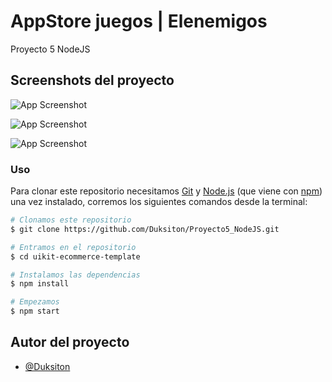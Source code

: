 
# AppStore juegos | Elenemigos

Proyecto 5 NodeJS


## Screenshots del proyecto

![App Screenshot](https://cdn.discordapp.com/attachments/752529260501139556/1265165336521609310/image.png?ex=66a08489&is=669f3309&hm=a155f140e2c2653b9c7b902c27c0a1093d48575299e8745fe63b9dee22156682&)

![App Screenshot](https://cdn.discordapp.com/attachments/752529260501139556/1265165396600688732/image.png?ex=66a08498&is=669f3318&hm=1cb2b197d80c9b2dea9cb03ea15bdfe5b07071f2053a8b91234b55dd6336252b&)

![App Screenshot](https://cdn.discordapp.com/attachments/752529260501139556/1265165454792720504/image.png?ex=66a084a6&is=669f3326&hm=3dbaba9410b45a28cf3993a5431304533a7bd515c703888d1d57439428af116a&)


### Uso

Para clonar este repositorio necesitamos [Git](https://git-scm.com) y [Node.js](https://nodejs.org/en/download/) (que viene con [npm](https://npmjs.com)) una vez instalado, corremos los siguientes comandos desde la terminal:

```bash
# Clonamos este repositorio
$ git clone https://github.com/Duksiton/Proyecto5_NodeJS.git

# Entramos en el repositorio
$ cd uikit-ecommerce-template

# Instalamos las dependencias
$ npm install

# Empezamos
$ npm start
```
## Autor del proyecto

- [@Duksiton](https://github.com/Duksiton)